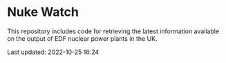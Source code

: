 # Nuke Watch

This repository includes code for retrieving the latest information available on the output of EDF nuclear power plants in the UK.

Last updated: 2022-10-25 16:24